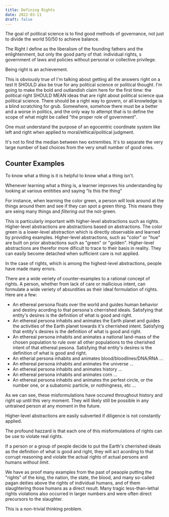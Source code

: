 ```yaml
---
title: Defining Rights
date: 2022-03-11
draft: false
---
```


The goal of political science is to find good methods of governance, not just to divide the world 50/50 to achieve balance.

The Right I define as the liberalism of the founding fathers and the enlightenment, but only the good party of that: individual rights, s government of laws and policies without personal or collective privilege.

Being right is an achievement.

This is obviously true of I'm talking about getting all the answers right on a test
It SHOULD also be true for any political science or political thought. I'm going to make the bold and outlandish claim here for the first time: the political right SHOULD MEAN ideas that are right about political science qua political science. There should be a right way to govern, or all knowledge is a blind scratching for grub.
Somewhere, somehow there must be a better and a worse in politics, and the only way to attempt that is to define the scope of what might be called "the proper role of government".


One must understand the purpose of an egocentric coordinate system like left and right when applied to moral/ethical/political judgment.

It's not to find the median between two extremities. It's to separate the very large number of bad choices from the very small number of good ones.

## Counter Examples

To know what a thing is it is helpful to know what a thing isn't.

Whenever learning what a thing is, a learner improves his understanding by looking at various entitities and saying "Is this the thing"

For instance, when learning the color green, a person will look around at the things around them and see if they can spot a green thing. This means they are seing many things and _filtering out_ the not-green.

This is particularly important with higher-level abstractions such as rights. Higher-level abstractions are abstractions based on abstractions. The color green is a lower-level abstraction which is directly observable and learned by providing examples. Higher-level abstractions, such as "color" or "hue" are built on prior abstractions such as "green" or "golden". Higher-level abstractions are therefor more dificult to trace to their basis in reality. They can easily become detached when sufficient care is not applied.

In the case of rights, which is among the highest-level abstractions, people have made many errors.

There are a wide veriety of counter-examples to a rational concept of rights. A person, whether from lack of care or mallicious intent, can formulate a wide veriety of absurdities as their ideal formulation of rights. Here are a few:

* An ethereal persona floats over the world and guides human behavior and destiny acording to that persona's cherrished ideals. Satisfying that entity's desires is the definition of what is good and right.
* An ethereal persona inhabits and animates the Earth planet and guides the activities of the Earth planet towards it's cherrished intent. Satisfying that entity's desires is the definition of what is good and right.
* An ethereal persona inhabits and animates a national land-mass of the chosen population to rule over all other populations to the cherished intent of that ethereal pesona. Satisfying that entity's desires is the definition of what is good and right.
* An etherial persona inhabits and animates blood/bloodlines/DNA/RNA ...
* An ethereal persona inhabits and animates the universe ... 
* An ethereal persona inhabits and animates history ...
* An ethereal persona inhabits and animates corn ...
* An ethereal persona inhabits and animates the perfest circle, or the number one, or a subatomic particle, or nothingness, etc ...

As we can see, these misformulations have occured throughout history and right up until this very moment. They will likely still be possible in any untrained person at any moment in the future.

Higher-level abstractions are easily subverted if diligence is not constantly applied.

The profound hazzard is that each one of this misformulations of rights can be use to violate real rights.

If a person or a group of people decide to put the Earth's cherrished ideals as the definition of what is good and right, they will act acording to that corrupt reasoning and violate the actual rights of actual persons and humans _without limit_.

We have as proof many examples from the past of peaople putting the "rights" of the king, the nation, the state, the blood, and many so-called pagan deities above the rights of individual humans, and of them slaughtering those humans as a direct result. Many tragic less-than-lethal rights violations also occurred in larger numbers and were often direct precursors to the slaughter.

This is a non-trivial thinking problem.